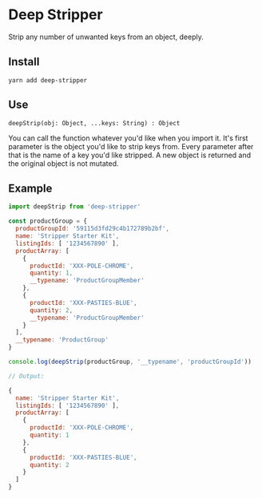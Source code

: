 # Deep Stripper

Strip any number of unwanted keys from an object, deeply.


## Install

```
yarn add deep-stripper
```

## Use

`deepStrip(obj: Object, ...keys: String) : Object`

You can call the function whatever you'd like when you import it. It's first parameter is the object you'd like to strip keys from. Every parameter after that is the name of a key you'd like stripped. A new object is returned and the original object is not mutated.

## Example

```javascript
import deepStrip from 'deep-stripper'

const productGroup = {
  productGroupId: '59115d3fd29c4b172789b2bf',
  name: 'Stripper Starter Kit',
  listingIds: [ '1234567890' ],
  productArray: [
    {
      productId: 'XXX-POLE-CHROME',
      quantity: 1,
      __typename: 'ProductGroupMember'
    },
    {
      productId: 'XXX-PASTIES-BLUE',
      quantity: 2,
      __typename: 'ProductGroupMember'
    }
  ],
  __typename: 'ProductGroup'
}

console.log(deepStrip(productGroup, '__typename', 'productGroupId'))
```

```javascript
// Output:

{
  name: 'Stripper Starter Kit',
  listingIds: [ '1234567890' ],
  productArray: [
    {
      productId: 'XXX-POLE-CHROME',
      quantity: 1
    },
    {
      productId: 'XXX-PASTIES-BLUE',
      quantity: 2
    }
  ]
}
```
